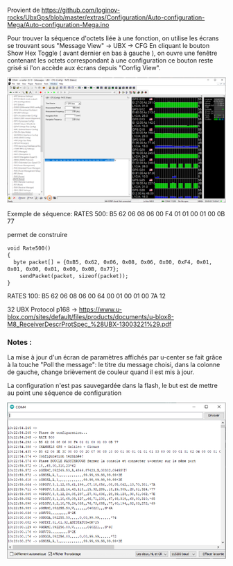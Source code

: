 Provient de https://github.com/loginov-rocks/UbxGps/blob/master/extras/Configuration/Auto-configuration-Mega/Auto-configuration-Mega.ino

  
Pour trouver la séquence d'octets liée à une fonction, on utilise les écrans se trouvant sous "Message View" -> UBX -> CFG 
En cliquant le bouton Show Hex Toggle ( avant dernier en bas à gauche ), on ouvre une fenêtre contenant les octets correspondant à une configuration
ce bouton reste grisé si l'on accède aux écrans depuis "Config View".

<img width = "600" src="Capture.PNG" />

Exemple de séquence:
RATES 500: B5 62 06 08 06 00 F4 01 01 00 01 00 0B 77 

permet de construire 
```
void Rate500()
{     
  byte packet[] = {0xB5, 0x62, 0x06, 0x08, 0x06, 0x00, 0xF4, 0x01, 0x01, 0x00, 0x01, 0x00, 0x0B, 0x77};
    sendPacket(packet, sizeof(packet));
}
```

RATES 100: B5 62 06 08 06 00 64 00 01 00 01 00 7A 12 
 
32 UBX Protocol p168 ->  https://www.u-blox.com/sites/default/files/products/documents/u-blox8-M8_ReceiverDescrProtSpec_%28UBX-13003221%29.pdf
 
### Notes : 
La mise à jour d'un écran de paramètres affichés par u-center se fait grâce à la touche "Poll the message": 
le titre du message choisi, dans la colonne de gauche, change brièvement de couleur quand il est mis à jour. 

La configuration n'est pas sauvegardée dans la flash, le but est de mettre au point une séquence de configuration

<img width = "600" src="Capture1.PNG" />

